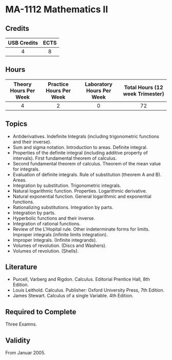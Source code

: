 # MA-1112 Mathematics II

## Credits

| USB Credits | ECTS |
|:-----------:|:----:|
|      4      |   8  |

## Hours

| Theory Hours Per Week | Practice Hours Per Week | Laboratory Hours Per Week | Total Hours (12 week Trimester) |
|:---------------------:|:-----------------------:|:-------------------------:|:-------------------------------:|
|           4           |            2            |             0             |                72               |

## Topics

* Antiderivatives. Indefinite Integrals (including trigonometric functions and their inverse).
* Sum and sigma notation. Introduction to areas. Definite integral.
* Properties of the definite integral (including additive property of intervals). First fundamental theorem of calculus.
* Second fundamental theorem of calculus. Theorem of the mean value for integrals.
* Evaluation of definite integrals. Rule of substitution (theorem A and B). Areas.
* Integration by substitution. Trigonometric integrals.
* Natural logarithmic function. Properties. Logarithmic derivative.
* Natural exponential function. General logarithmic and exponential functions.
* Rationalizing substitutions. Integration by parts.
* Integration by parts.
* Hyperbolic functions and their inverse.
* Integration of rational functions.
* Review of the L'Hopital rule. Other indeterminate forms for limits. Improper integrals (infinite limits integration).
* Improper Integrals. (Infinite integrands).
* Volumes of revolution. (Discs and Washers).
* Volumes of revolution. (Shells).

## Literature

* Purcell, Varberg and Rigdon. Calculus. Editorial Prentice Hall, 8th Edition.
* Louis Leithold. Calculus. Publisher: Oxford University Press, 7th Edition.
* James Stewart. Calculus of a single Variable. 4th Edition.

## Required to Complete

Three Examns.

## Validity

From Januar 2005.
